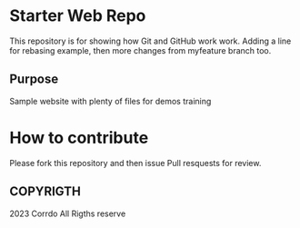# Starter Web Repo

This repository is for showing how Git and GitHub work
work. Adding a line for rebasing example, then more changes from
myfeature branch too.

## Purpose

Sample website with plenty of files for demos
training

# How to contribute

Please fork this repository and then issue Pull resquests for review.

## COPYRIGTH

2023 Corrdo All Rigths reserve